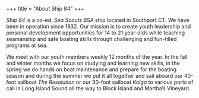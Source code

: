 +++
title = "About Ship 84"
+++

*Ship 84* is a co-ed, *Sea Scouts BSA* ship located in Southport CT. We have been in operation since 1932. Our mission is to create youth leadership and personal development opportunities for 14 to 21 year-olds while teaching seamanship and safe boating skills through challenging and fun-filled programs at sea.

We meet with our youth members weekly 12 months of the year.  In the fall and winter months we focus on studying and learning new skills, in the spring we do hands on boat maintenance and prepare for the boating season and during the summer we put it all together and sail aboard our 40-foot sailboat *The Resolution* or our 30-foot sailboat *Kolga* to various ports of call in Long Island Sound all the way to Block Island and Martha’s Vineyard.
